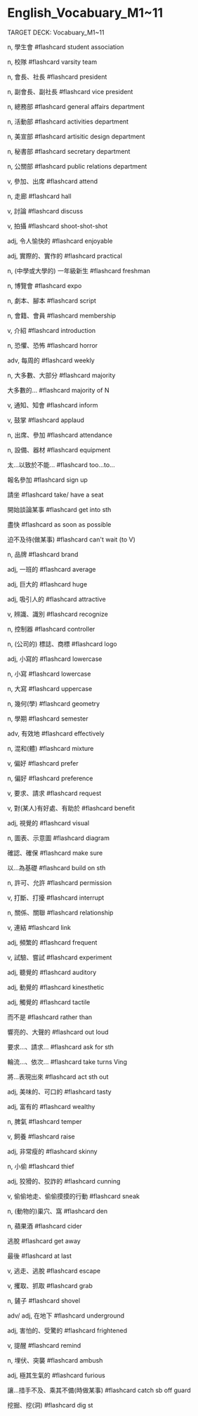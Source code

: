 # English_Vocabuary_M1~11

TARGET DECK: Vocabuary_M1~11

n, 學生會 #flashcard 
student association
<!--ID: 1630675102245-->

n, 校隊 #flashcard 
varsity team
<!--ID: 1630675105837-->


n, 會長、社長 #flashcard 
president
<!--ID: 1630675105840-->


n, 副會長、副社長 #flashcard 
vice president
<!--ID: 1630675105843-->


n, 總務部 #flashcard 
general affairs department
<!--ID: 1630675105845-->

n, 活動部 #flashcard 
activities department
<!--ID: 1630676135430-->


n, 美宣部 #flashcard 
artisitic design department
<!--ID: 1630676135433-->


n, 秘書部 #flashcard 
secretary department
<!--ID: 1630676135436-->


n, 公關部 #flashcard 
public relations department
<!--ID: 1630676135439-->


v, 參加、出席 #flashcard 
attend
<!--ID: 1630676135442-->


n, 走廊 #flashcard 
hall
<!--ID: 1630676135445-->


v, 討論 #flashcard 
discuss
<!--ID: 1630676135448-->


v, 拍攝 #flashcard 
shoot-shot-shot
<!--ID: 1630676135451-->


adj, 令人愉快的 #flashcard 
enjoyable
<!--ID: 1630676135455-->


adj, 實際的、實作的 #flashcard 
practical
<!--ID: 1630676135457-->


n, (中學或大學的) 一年級新生 #flashcard 
freshman
<!--ID: 1630676135461-->


n, 博覽會 #flashcard 
expo
<!--ID: 1630676135463-->


n, 劇本、腳本 #flashcard 
script
<!--ID: 1630676135466-->


n, 會籍、會員 #flashcard 
membership
<!--ID: 1630676135469-->


v, 介紹 #flashcard 
introduction
<!--ID: 1630676135471-->


n, 恐懼、恐怖 #flashcard 
horror
<!--ID: 1630676135474-->


adv, 每周的 #flashcard 
weekly
<!--ID: 1630676135477-->


n, 大多數、大部分 #flashcard 
majority
<!--ID: 1630676135479-->


大多數的... #flashcard 
majority of N
<!--ID: 1630676135482-->


v, 通知、知會 #flashcard 
inform
<!--ID: 1630676135484-->


v, 鼓掌 #flashcard 
applaud
<!--ID: 1630676135487-->


n, 出席、參加 #flashcard 
attendance
<!--ID: 1630676135490-->


n, 設備、器材 #flashcard 
equipment
<!--ID: 1630676135492-->


太...以致於不能... #flashcard 
too...to...
<!--ID: 1630676135495-->


報名參加 #flashcard 
sign up
<!--ID: 1630676135497-->


請坐 #flashcard 
take/ have a seat 
<!--ID: 1630676135500-->


開始談論某事 #flashcard 
get into sth
<!--ID: 1630676135502-->


盡快 #flashcard 
as soon as possible
<!--ID: 1630676135505-->


迫不及待(做某事) #flashcard 
can't wait (to V)
<!--ID: 1630676135507-->

n, 品牌 #flashcard 
brand
<!--ID: 1631531651187-->

adj, 一班的 #flashcard 
average
<!--ID: 1631531665546-->

adj, 巨大的 #flashcard 
huge
<!--ID: 1631531679017-->

adj, 吸引人的 #flashcard 
attractive
<!--ID: 1631531700830-->

v, 辨識、識別 #flashcard 
recognize
<!--ID: 1631531728141-->

n, 控制器 #flashcard 
controller
<!--ID: 1631531748421-->

n, (公司的) 標誌、商標 #flashcard 
logo
<!--ID: 1631531775140-->

adj, 小寫的 #flashcard 
lowercase
<!--ID: 1631531856672-->

n, 小寫 #flashcard 
lowercase
<!--ID: 1631531856676-->

n, 大寫 #flashcard 
uppercase
<!--ID: 1631531856679-->

n, 幾何(學) #flashcard 
geometry
<!--ID: 1631531856682-->

n, 學期 #flashcard 
semester
<!--ID: 1631531902953-->

adv, 有效地 #flashcard 
effectively
<!--ID: 1631531902957-->

n, 混和(體) #flashcard 
mixture
<!--ID: 1631532042986-->


v, 偏好 #flashcard 
prefer
<!--ID: 1631532042990-->


n, 偏好 #flashcard 
preference
<!--ID: 1631532042993-->


v, 要求、請求 #flashcard 
request
<!--ID: 1631532042995-->


v, 對(某人)有好處、有助於 #flashcard 
benefit
<!--ID: 1631532042998-->


adj, 視覺的 #flashcard 
visual
<!--ID: 1631532043001-->


n, 圖表、示意圖 #flashcard 
diagram
<!--ID: 1631532043004-->


確認、確保 #flashcard 
make sure
<!--ID: 1631532043007-->


以...為基礎 #flashcard 
build on sth
<!--ID: 1631532043009-->

n, 許可、允許 #flashcard 
permission
<!--ID: 1631532096578-->

v, 打斷、打擾 #flashcard 
interrupt
<!--ID: 1631532090390-->

n, 關係、關聯 #flashcard 
relationship
<!--ID: 1631532324551-->


v, 連結 #flashcard 
link
<!--ID: 1631532324554-->


adj, 頻繁的 #flashcard 
frequent
<!--ID: 1631532324557-->


v, 試驗、嘗試 #flashcard 
experiment
<!--ID: 1631532324559-->


adj, 聽覺的 #flashcard 
auditory
<!--ID: 1631532324562-->


adj, 動覺的 #flashcard 
kinesthetic
<!--ID: 1631532324565-->


adj, 觸覺的 #flashcard 
tactile
<!--ID: 1631532324567-->


而不是 #flashcard 
rather than
<!--ID: 1631532324570-->


響亮的、大聲的 #flashcard 
out loud
<!--ID: 1631532324572-->


要求...、請求... #flashcard 
ask for sth
<!--ID: 1631532324575-->


輪流...、依次... #flashcard 
take turns Ving
<!--ID: 1631532324578-->


將...表現出來 #flashcard 
act sth out
<!--ID: 1631532324580-->

adj, 美味的、可口的 #flashcard 
tasty
<!--ID: 1631532713520-->


adj, 富有的 #flashcard 
wealthy
<!--ID: 1631532713524-->


n, 脾氣 #flashcard 
temper
<!--ID: 1631532713527-->


v, 飼養 #flashcard 
raise
<!--ID: 1631532713530-->


adj, 非常瘦的 #flashcard 
skinny
<!--ID: 1631532713532-->


n, 小偷 #flashcard 
thief
<!--ID: 1631532713536-->


adj, 狡猾的、狡詐的 #flashcard 
cunning
<!--ID: 1631532713539-->


v, 偷偷地走、偷偷摸摸的行動 #flashcard 
sneak
<!--ID: 1631532713542-->


n, (動物的)巢穴、窩 #flashcard 
den
<!--ID: 1631532713547-->


n, 蘋果酒 #flashcard 
cider
<!--ID: 1631532713551-->


逃脫 #flashcard 
get away
<!--ID: 1631532713554-->


最後 #flashcard 
at last
<!--ID: 1631532713556-->

v, 逃走、逃脫 #flashcard 
escape

v, 攫取、抓取 #flashcard 
grab

n, 鏟子 #flashcard 
shovel

adv/ adj, 在地下 #flashcard 
underground

adj, 害怕的、受驚的 #flashcard 
frightened

v, 提醒 #flashcard 
remind

n, 埋伏、突襲 #flashcard 
ambush

adj, 極其生氣的 #flashcard 
furious

讓...措手不及、乘其不備(時做某事) #flashcard 
catch sb off guard

挖掘、挖(洞) #flashcard 
dig st